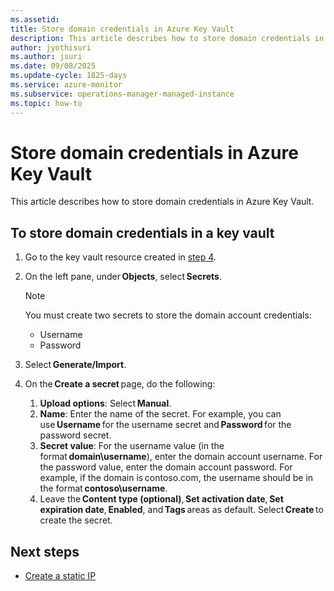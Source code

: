 ```yaml
---
ms.assetid: 
title: Store domain credentials in Azure Key Vault
description: This article describes how to store domain credentials in Azure Key Vault.
author: jyothisuri
ms.author: jsuri
ms.date: 09/08/2025
ms.update-cycle: 1825-days
ms.service: azure-monitor
ms.subservice: operations-manager-managed-instance
ms.topic: how-to
---
```


# Store domain credentials in Azure Key Vault

This article describes how to store domain credentials in Azure Key Vault.

## To store domain credentials in a key vault

1. Go to the key vault resource created in [step 4](create-key-vault.md).

1. On the left pane, under **Objects**, select **Secrets**.
  
   > [!NOTE]
   > You must create two secrets to store the domain account credentials:
   > - Username
   > - Password

1. Select **Generate/Import**.
1. On the **Create a secret** page, do the following:
     1. **Upload options**: Select **Manual**.
     1. **Name**: Enter the name of the secret. For example, you can use **Username** for the username secret and **Password** for the password secret.
     1. **Secret value**: For the username value (in the format **domain\username**), enter the domain account username. For the password value, enter the domain account password. For example, if the domain is contoso.com, the username should be in the format **contoso\username**.
     1. Leave the **Content type (optional)**, **Set activation date**, **Set expiration date**, **Enabled**, and **Tags** areas as default. Select **Create** to create the secret.

## Next steps

- [Create a static IP](create-static-ip.md)